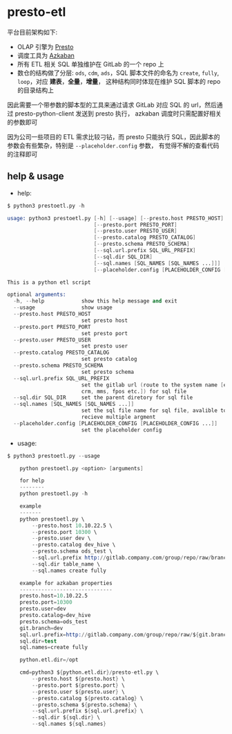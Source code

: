 # presto-etl

平台目前架构如下:

- OLAP 引擎为 [Presto](https://prestodb.io/)
- 调度工具为 [Azkaban](https://azkaban.github.io/)
- 所有 ETL 相关 SQL 单独维护在 GitLab 的一个 repo 上
- 数仓的结构做了分层: `ods`, `cdm`, `ads`，SQL 脚本文件的命名为 `create`, `fully`, `loop`，对应 __建表__，__全量__，__增量__，
    这种结构同时体现在维护 SQL 脚本的 repo 的目录结构上

因此需要一个带参数的脚本型的工具来通过请求 GitLab 对应 SQL 的 url，然后通过 presto-python-client 发送到 presto 执行，
azkaban 调度时只需配置好相关的参数即可

因为公司一些项目的 ETL 需求比较刁钻，而 presto 只能执行 SQL，因此脚本的参数会有些繁杂，特别是 `--placeholder.config` 参数，
有觉得不解的查看代码的注释即可

## help & usage

- help:

```s
$ python3 prestoetl.py -h

usage: python3 prestoetl.py [-h] [--usage] [--presto.host PRESTO_HOST]
                            [--presto.port PRESTO_PORT]
                            [--presto.user PRESTO_USER]
                            [--presto.catalog PRESTO_CATALOG]
                            [--presto.schema PRESTO_SCHEMA]
                            [--sql.url.prefix SQL_URL_PREFIX]
                            [--sql.dir SQL_DIR]
                            [--sql.names [SQL_NAMES [SQL_NAMES ...]]]
                            [--placeholder.config [PLACEHOLDER_CONFIG [PLACEHOLDER_CONFIG ...]]]

This is a python etl script

optional arguments:
  -h, --help            show this help message and exit
  --usage               show usage
  --presto.host PRESTO_HOST
                        set presto host
  --presto.port PRESTO_PORT
                        set presto port
  --presto.user PRESTO_USER
                        set presto user
  --presto.catalog PRESTO_CATALOG
                        set presto catalog
  --presto.schema PRESTO_SCHEMA
                        set presto schema
  --sql.url.prefix SQL_URL_PREFIX
                        set the gitlab url (route to the system name [e.g.
                        crm, mms, fpos etc.]) for sql file
  --sql.dir SQL_DIR     set the parent diretory for sql file
  --sql.names [SQL_NAMES [SQL_NAMES ...]]
                        set the sql file name for sql file, avalible to
                        recieve multiple argment
  --placeholder.config [PLACEHOLDER_CONFIG [PLACEHOLDER_CONFIG ...]]
                        set the placeholder config
```

- usage:

```s
$ python3 prestoetl.py --usage

    python prestoetl.py <option> [arguments]

    for help
    --------
    python prestoetl.py -h

    example
    -------
    python prestoetl.py \
        --presto.host 10.10.22.5 \
        --presto.port 10300 \
        --presto.user dev \
        --presto.catalog dev_hive \
        --presto.schema ods_test \
        --sql.url.prefix http://gitlab.company.com/group/repo/raw/branch/sql/etl/dwh/ods/test \
        --sql.dir table_name \
        --sql.names create fully

    example for azkaban properties
    ------------------------------
    presto.host=10.10.22.5
    presto.port=10300
    presto.user=dev
    presto.catalog=dev_hive
    presto.schema=ods_test
    git.branch=dev
    sql.url.prefix=http://gitlab.company.com/group/repo/raw/${git.branch}/sql/etl/dwh/ods/test
    sql.dir=test
    sql.names=create fully

    python.etl.dir=/opt

    cmd=python3 ${python.etl.dir}/presto-etl.py \
        --presto.host ${presto.host} \
        --presto.port ${presto.port} \
        --presto.user ${presto.user} \
        --presto.catalog ${presto.catalog} \
        --presto.schema ${presto.schema} \
        --sql.url.prefix ${sql.url.prefix} \
        --sql.dir ${sql.dir} \
        --sql.names ${sql.names}
```